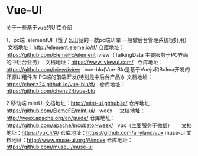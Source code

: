 # Vue-UI
关于一些基于vue的UI库介绍

1、pc端
  elementUI（饿了么出品的一款pc端UI库 一般做后台管理系统很好用）
  文档地址：http://element.eleme.io/#/
  仓库地址： https://github.com/ElemeFE/element
  iview（TalkingData 主要服务于PC界面的中后台业务）
   文档地址：https://www.iviewui.com/
   仓库地址：https://github.com/iview/iview
   vue-blu(Vue-Blu是基于Vuejs和Bulma开发的开源UI组件库 PC端的前端开发(特别是中后台产品))
    文档地址：https://chenz24.github.io/vue-blu/#/
    仓库地址：https://github.com/chenz24/vue-blu
    
 2 移动端
    mintUI
      文档地址：http://mint-ui.github.io/
      仓库地址：https://github.com/ElemeFE/mint-ui/
    weex
      文档地址：http://weex.apache.org/cn/guide/
      仓库地址：https://github.com/apache/incubator-weex/
    vux（主要服务于微信）
      文档地址：https://vux.li/#/
      仓库地址：https://github.com/airyland/vux
    muse-ui
     文档地址：http://www.muse-ui.org/#/index
     仓库地址：https://github.com/museui/muse-ui
      
     
